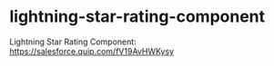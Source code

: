 # lightning-star-rating-component
Lightning Star Rating Component: https://salesforce.quip.com/fV19AvHWKysy

